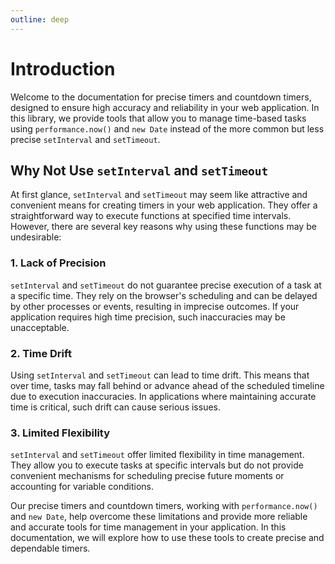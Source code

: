 ```yaml
---
outline: deep
---
```


# Introduction

Welcome to the documentation for precise timers and countdown timers, designed to ensure high accuracy and reliability in your web application. In this library, we provide tools that allow you to manage time-based tasks using `performance.now()` and `new Date` instead of the more common but less precise `setInterval` and `setTimeout`.

## Why Not Use `setInterval` and `setTimeout`

At first glance, `setInterval` and `setTimeout` may seem like attractive and convenient means for creating timers in your web application. They offer a straightforward way to execute functions at specified time intervals. However, there are several key reasons why using these functions may be undesirable:

### 1. Lack of Precision

`setInterval` and `setTimeout` do not guarantee precise execution of a task at a specific time. They rely on the browser's scheduling and can be delayed by other processes or events, resulting in imprecise outcomes. If your application requires high time precision, such inaccuracies may be unacceptable.

### 2. Time Drift

Using `setInterval` and `setTimeout` can lead to time drift. This means that over time, tasks may fall behind or advance ahead of the scheduled timeline due to execution inaccuracies. In applications where maintaining accurate time is critical, such drift can cause serious issues.

### 3. Limited Flexibility

`setInterval` and `setTimeout` offer limited flexibility in time management. They allow you to execute tasks at specific intervals but do not provide convenient mechanisms for scheduling precise future moments or accounting for variable conditions.

Our precise timers and countdown timers, working with `performance.now()` and `new Date`, help overcome these limitations and provide more reliable and accurate tools for time management in your application. In this documentation, we will explore how to use these tools to create precise and dependable timers.
